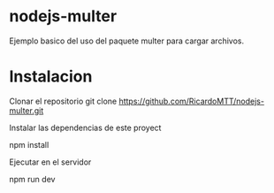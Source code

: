 # nodejs-multer
Ejemplo basico del uso del paquete multer para cargar archivos.
# Instalacion

Clonar el repositorio
git clone https://github.com/RicardoMTT/nodejs-multer.git

Instalar las dependencias de este proyect

npm install

Ejecutar en el servidor

npm run dev
